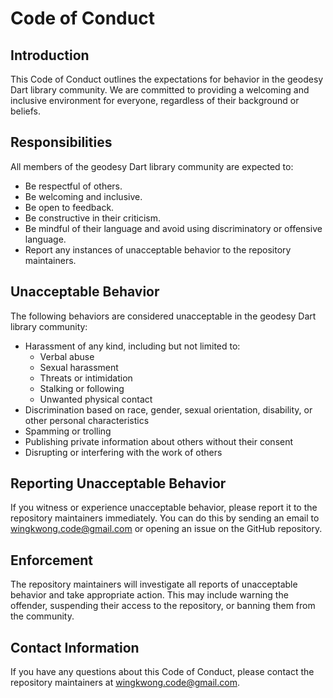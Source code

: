 
# Code of Conduct

## Introduction

This Code of Conduct outlines the expectations for behavior in the geodesy Dart library community. We are committed to providing a welcoming and inclusive environment for everyone, regardless of their background or beliefs.

## Responsibilities

All members of the geodesy Dart library community are expected to:

* Be respectful of others.
* Be welcoming and inclusive.
* Be open to feedback.
* Be constructive in their criticism.
* Be mindful of their language and avoid using discriminatory or offensive language.
* Report any instances of unacceptable behavior to the repository maintainers.

## Unacceptable Behavior

The following behaviors are considered unacceptable in the geodesy Dart library community:

* Harassment of any kind, including but not limited to:
  * Verbal abuse
  * Sexual harassment
  * Threats or intimidation
  * Stalking or following
  * Unwanted physical contact
* Discrimination based on race, gender, sexual orientation, disability, or other personal characteristics
* Spamming or trolling
* Publishing private information about others without their consent
* Disrupting or interfering with the work of others

## Reporting Unacceptable Behavior

If you witness or experience unacceptable behavior, please report it to the repository maintainers immediately. You can do this by sending an email to wingkwong.code@gmail.com or opening an issue on the GitHub repository.

## Enforcement

The repository maintainers will investigate all reports of unacceptable behavior and take appropriate action. This may include warning the offender, suspending their access to the repository, or banning them from the community.

## Contact Information

If you have any questions about this Code of Conduct, please contact the repository maintainers at wingkwong.code@gmail.com.
